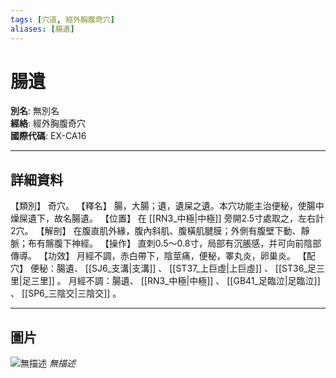 ```yaml
---
tags: [穴道, 經外胸腹奇穴]
aliases: [腸遺]
---
```


# 腸遺

**別名**: 無別名  
**經絡**: 經外胸腹奇穴  
**國際代碼**: EX-CA16  

---

## 詳細資料
【類別】
奇穴。
【釋名】
腸，大腸；遺，遺屎之遺。本穴功能主治便秘，使腸中燥屎遺下，故名腸遺。
【位置】
在 [[RN3_中極|中極]] 旁開2.5寸處取之，左右計2穴。
【解剖】
在腹直肌外緣，腹內斜肌、腹橫肌腱膜；外側有腹壁下動、靜脈；布有髂腹下神經。
【操作】
直刺0.5～0.8寸，局部有沉脹感，并可向前陰部傳導。
【功效】
月經不調，赤白帶下，陰莖痛，便秘，睪丸炎，卵巢炎。
【配穴】
便秘：腸遺、 [[SJ6_支溝|支溝]] 、 [[ST37_上巨虛|上巨虛]] 、 [[ST36_足三里|足三里]] 。
月經不調：腸遺、 [[RN3_中極|中極]] 、 [[GB41_足臨泣|足臨泣]] 、 [[SP6_三陰交|三陰交]] 。

---

## 圖片
![無描述](https://yibian.hopto.org/pic/shu16/506.gif)
_無描述_


